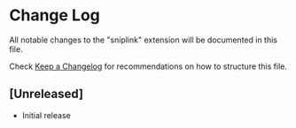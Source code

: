 # Change Log

All notable changes to the "sniplink" extension will be documented in this file.

Check [Keep a Changelog](http://keepachangelog.com/) for recommendations on how to structure this file.

## [Unreleased]

- Initial release
